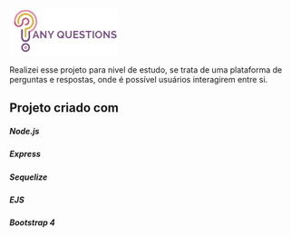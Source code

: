 ![any question](https://github.com/carolinacabril/anyquestion-nodejs/blob/master/public/img/logo_cortado.jpg)

Realizei esse projeto para nivel de estudo, se trata de uma plataforma de perguntas e respostas, onde é possível usuários interagirem entre si.

## Projeto criado com
##### Node.js
##### Express
##### Sequelize
##### EJS
##### Bootstrap 4
